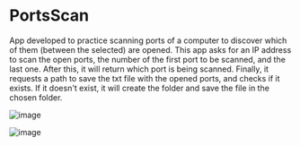 # PortsScan
App developed to practice scanning ports of a computer to discover which of them (between the selected) are opened.
This app asks for an IP address to scan the open ports, the number of the first port to be scanned, and the last one. After this, it will return which port is being scanned. Finally, it requests a path to save the txt file with the opened ports, and checks if it exists. If it doesn't exist, it will create the folder and save the file in the chosen folder.

![image](https://github.com/Marcelofcdantas/PortsScan/assets/65692996/d17e1fe7-2951-4a57-b550-7ccf3ea40a62)

![image](https://github.com/Marcelofcdantas/PortsScan/assets/65692996/bb32a127-f34c-4aa7-bbf3-cc73e5555d3c)
